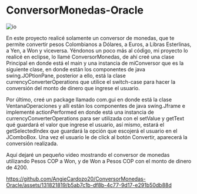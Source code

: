 # ConversorMonedas-Oracle

![io](https://github.com/AngieCardozo20/ConversorMonedas-Oracle/assets/131821819/4a1a3ae7-118c-4a46-9538-939cc15d77dc)



En este proyecto realicé solamente un conversor de monedas, que te permite convertir pesos Colombianos a Dólares, a Euros, a Libras Esterlinas, a Yen, a Won y viceversa. Yéndonos un poco más al código, mi proyecto lo realicé en eclipse, lo llamé ConversorMonedas, de ahí creé una clase Principal en donde está el main y una instancia de miConversor que es la siguiente clase, en donde están los componentes de java swing.JOPtionPane, posterior a ello, está la clase currencyConverterOperations que utilice el switch-case para hacer la conversión del monto de dinero que ingrese el usuario. 

Por último, creé un package llamado com.gui en donde está la clase VentanaOperaciones y allí están los componentes de java swing.Jframe e implementé actionPerformed en donde está una instancia de currencyConverterOperations para ser utilizada con el setValue y getText qué guardará el valor que ingrese el usuario, así mismo, estará el getSelectedIndex que guardará la opción que escojerá el usuario en el JComboBox. Una vez el usuario le de click al botón Convertir, aparecerá la conversión realizada. 

Aquí dejaré un pequeño video mostrando el conversor de monedas utilizando Pesos COP a Won, y de Won a Pesos COP con el monto de dinero de 4200. 

https://github.com/AngieCardozo20/ConversorMonedas-Oracle/assets/131821819/b5ab7c1b-df8b-4c77-9d17-e291b50db88d


